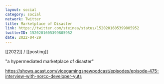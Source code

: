 ```yaml
---
layout: social
category: social
network: Twitter
title: Marketplace of Disaster
link: https://twitter.com/steinea/status/1520201605399805952
twitterID: 1520201605399805952
date: 2022-04-29
---
```


[[2022]] / [[posting]]

"a hypermediated marketplace of disaster"

<https://shows.acast.com/vicegamingsnewpodcast/episodes/episode-475-interview-with-norco-developer-yuts>
